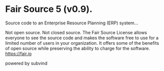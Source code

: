 Fair Source 5 (v0.9).
========
Source code to an Enterprise Resource Planning (ERP) system...

Not open source. Not closed source. The Fair Source License allows everyone to see the source code and makes the software free to use for a limited number of users in your organization. It offers some of the benefits of open source while preserving the ability to charge for the software. https://fair.io

powered by subvind